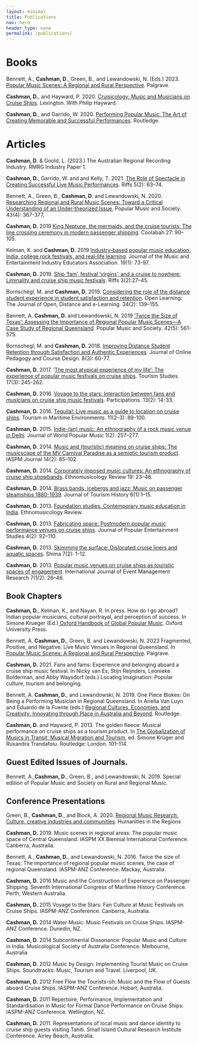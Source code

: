 ```yaml
--- 
layout: minimal
title: Publications
nav: hero
header_type: none
permalink: /publications/
---
```



# Books

Bennett, A., **Cashman, D**., Green, B., and Lewandowski, N. (Eds.) 2023. [Popular Music Scenes: A Regional and Rural Perspective](https://link.springer.com/book/9783031086144). Palgrave. 

**Cashman, D.**, and Hayward, P. 2020. [Cruisicology: Music and Musicians on Cruise Ships](https://www.amazon.com.au/Cruisicology-Music-Culture-Cruise-Ships/dp/1793602026). Lexington. With Philip Hayward.

**Cashman, D.**, and Garrido, W.  2020. [Performing Popular Music: The Art of Creating Memorable and Successful Performances](https://www.routledge.com/Performing-Popular-Music-The-Art-of-Creating-Memorable-and-Successful-Performances/Cashman-Garrido/p/book/9781138585065). Routledge.


# Articles

**Cashman, D**. & Goold, L. (2023.) The Australian Regional Recording Industry. RMRG Industry Paper 1.

**Cashman, D.**, Garrido, W. and  and Kelly, T. 2021. [The Role of Spectacle in Creating Successful Live Music Performances](https://riffsjournal.org/2021/12/22/david-cashman-waldo-garrido-and-tim-kelly-the-role-of-spectacle-in-creating-successful-live-music-performances/). Riffs 5(2): 63–74. 

Bennett, A., Green, B., **Cashman, D**. and Lewandowski, N. 2020. [Researching Regional and Rural Music Scenes: Toward a Critical Understanding of an Under-theorized Issue](https://www.tandfonline.com/doi/abs/10.1080/03007766.2020.1730647), Popular Music and Society. 43(4): 367-377, 

**Cashman, D.** 2019 [King Neptune, the mermaids, and the cruise tourists: The line crossing ceremony in modern passenger
shipping](https://revistes.ub.edu/index.php/coolabah/article/view/30520/30668). Coolabah 27: 90–105.

Kelman, K. and **Cashman, D.** 2019 [Industry-based popular music education: India, college rock festivals, and real-life learning](https://www.meiea.org/Journal/Vol19/Kelman_Cashman). Journal of the Music and Entertainment Industry Educators Association. 19(1): 73-97. 

**Cashman, D.** 2019. [Ship ‘fam’, festival ‘virgins’, and a cruise to nowhere: Liminality and cruise ship music festivals](https://riffsjournal.org/wp-content/uploads/2019/12/Cashman-colour-comic-edited-text-compressed-min.pdf). Riffs 3(2):27–45.

Bornschegl, M. and **Cashman, D.** 2019. [Considering the role of the distance student experience in student satisfaction and retention](https://www.tandfonline.com/doi/abs/10.1080/02680513.2018.1509695). Open Learning: The Journal of Open, Distance and e-Learning. 34(2): 139–155. 

Bannett, A, **Cashman, D.** and Lewandowski, N. 2019 [‘Twice the Size of Texas’: Assessing the Importance of Regional Popular Music Scenes—A Case Study of Regional Queensland](https://www.tandfonline.com/doi/abs/10.1080/03007766.2018.1521714). Popular Music and Society. 42(5): 561-575. 

Bornschegl, M. and **Cashman, D.** 2018. [Improving Distance Student Retention through Satisfaction and Authentic Experiences](https://www.igi-global.com/article/improving-distance-student-retention-through-satisfaction-and-authentic-experiences/204984). Journal of Online Pedagogy and Course Design. 8(3): 60-77. 

**Cashman, D.** 2017. ’[The most atypical experience of my life’: The experience of popular music festivals on cruise ships](https://journals.sagepub.com/doi/abs/10.1177/1468797616665767). Tourism Studies. 17(3): 245-262.

**Cashman, D.** 2016. [Voyage to the stars: Interaction between fans and musicians on cruise ship music festivals](https://www.participations.org/13-02-03-cashman.pdf). Participations. 13(2): 14-33.

**Cashman, D.**  2016. [Tequila!: Live music as a guide to location on cruise ships](:/8fb12d5317614eaabfce91b9f93f7215). Tourism in Maritime Environments. 11(2–3): 89-100.


**Cashman, D.** 2015. [Indie-(an) music: An ethnography of a rock music venue in Delhi](https://www.researchgate.net/publication/273204681_Indie-an_Music_An_Ethnography_of_a_Rock_Music_Venue_in_Delhi). Journal of World Popular Music 1(2): 257–277.


**Cashman, D.** 2014. [Music and (touristic) meaning on cruise ships: The musicscape of the MV Carnival Paradise as a semiotic tourism product](https://www.researchgate.net/publication/270275205_Music_and_Touristic_Meaning_on_Cruise_Ships_The_Musicscape_of_the_MV_Carnival_Paradise_as_a_Semiotic_Tourism_Product). IASPM Journal 14(2): 85–102.

**Cashman, D.** 2014. [Corporately imposed music cultures: An ethnography of cruise ship showbands](https://www.researchgate.net/publication/268391259_Corporately_Imposed_Music_Cultures_An_Ethnography_of_Cruise_Ship_Showbands). Ethnomusicology Review 19: 23–48.

**Cashman, D.** 2014. [Brass bands, icebergs and jazz: Music on passenger steamships 1880-1939](https://www.researchgate.net/publication/266855180_Brass_bands_icebergs_and_jazz_Music_on_passenger_shipping_1880-1939). Journal of Tourism History 6(1):1–15.

**Cashman, D.** 2013. [Foundation studies: Contemporary music education in India](https://ethnomusicologyreview.ucla.edu/content/foundation-studies-contemporary-music-education-india). Ethnomusicology Review.

**Cashman, D.** 2013. [Fabricating space: Postmodern popular music performance venues on cruise ships](https://www.researchgate.net/publication/262602761_Fabricating_Space_Postmodern_Popular_Music_Performance_Venues_on_Cruise_Ships). Journal of Popular Entertainment Studies 4(2): 92–110.

**Cashman, D.** 2013. [Skimming the surface: Dislocated cruise liners and aquatic spaces](https://www.researchgate.net/publication/262602821_Skimming_the_Surface_Dislocated_Cruise_Liners_and_Aquatic_Spaces). Shima 7(2): 1-12.

**Cashman, D.**  2013. [Popular music venues on cruise ships as touristic spaces of engagement](https://www.researchgate.net/publication/262602823_Popular_Music_Venues_on_Cruise_Ships_as_Touristic_Spaces_of_Engagement). International Journal of Event Management Research 7(1/2): 26–46.

## Book Chapters

**Cashman, D.**, Kelman, K., and Nayan, R. In press. How do I go abroad? Indian popular musicians, cultural portrayal, and perception of success. In Simone Krueger (Ed.)[ Oxford Handbook of Global Popular Music](https://academic.oup.com/edited-volume/34725). Oxford University Press. 

Bennett, A. **Cashman, D.**, Green, B. and Lewandowski, N. 2023 Fragmented, Positive, and Negative: Live Music Venues in Regional Queensland. In  [Popular Music Scenes: A Regional and Rural Perspective](https://link.springer.com/book/9783031086144). Palgrave.

**Cashman, D.** 2021. Fans and fams: Experience and belonging aboard a cruise ship music festival. In Nicky van Es, Stijn Reijnders, Leonieke Bolderman, and Abby Waysdorf (eds.) Locating Imagination: Popular culture, tourism and belonging.

Bennett, A. **Cashman, D.**, and Lewandowski, N. 2019. One Piece Blokes: On Being a Performing Musician in Regional Queensland. In Ariella Van Luyn and Eduardo de la Fuente (eds.) [Regional Cultures, Economies, and Creativity: Innovating through Place in Australia and Beyond](https://www.routledge.com/Regional-Cultures-Economies-and-Creativity-Innovating-Through-Place-in/Luyn-Fuente/p/book/9781032083537). Routledge. 

**Cashman, D.** and Hayward, P. 2013. The golden fleece: Musical performance on cruise ships as a tourism product. In [The Globalization of Musics in Transit: Musical Migration and Tourism](https://www.routledge.com/The-Globalization-of-Musics-in-Transit-Music-Migration-and-Tourism/Kruger-Trandafoiu/p/book/9780415640077), ed. Simone Krüger and Ruxandra Trandafoiu. Routledge: London. 101–114. 

## Guest Edited Issues of Journals.

Bennett, A.,**Cashman, D**.,  Green, B., and Lewandowski, N.  2019. Special edition of Popular Music and Society on Rural and Regional Music. 

## Conference Presentations

Green, B., **Cashman, D**., and Block, A. 2020. [Regional Music Research: Culture, creative industries and
communities](https://www.youtube.com/watch?v=7hKK_3Uk9xw). Humanities in the Regions 

**Cashman, D.** 2019. Music scenes in regional areas: The popular music space of Central
Queensland. IASPM XX Biennial International Conference. Canberra, Australia.

Bennett, A., **Cashman, D.**, and Lewandowski, N. 2016. Twice the size of Texas: The importance of regional popular music scenes, the case of regional Queensland. IASPM-ANZ Conference. Mackay,
Australia.

**Cashman, D.** 2016 Music and the Construction of Experience on Passenger Shipping. Seventh International Congress of
Maritime History Conference. Perth, Western Australia.

**Cashman, D.** 2015 Voyage to the Stars: Fan Culture at Music Festivals on Cruise Ships. IASPM-ANZ Conference. Canberra, Australia.

**Cashman, D.** 2014 Water Music: Music Festivals on Cruise Ships. IASPM-ANZ Conference. Dunedin,
NZ.

**Cashman, D.** 2014 Subcontinental Dissonance: Popular Music and Culture in India. Musicological Society of Australia Conference. Melbourne, Australia

**Cashman, D.**  2012 Music by Design: Implementing Tourist Music on Cruise Ships. Soundtracks: Music, Tourism and Travel. Liverpool, UK.

**Cashman, D.** 2012 Free Flow the Tourists-oh: Music and the Flow of Guests aboard Cruise Ships.
IASPM-ANZ Conference. Hobart, Australia.

**Cashman, D.** 2011 Repertoire, Performance, Implementation and Standardisation in
Music for Formal Dance Performance on Cruise Ships. IASPM-ANZ Conference. Wellington,
NZ.

**Cashman, D.** 2011. Representations of local music and dance identity to cruise ship
guests visiting Tahiti. Small Island Cultural Research Institute Conference. Airley Beach,
Australia.


